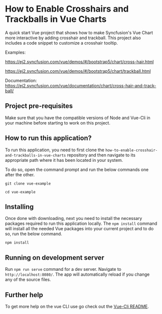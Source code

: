 # How to Enable Crosshairs and Trackballs in Vue Charts

A quick start Vue project that shows how to make Syncfusion's Vue Chart more interactive by adding crosshair and trackball. This project also includes a code snippet to customize a crosshair tooltip.

Examples:   

https://ej2.syncfusion.com/vue/demos/#/bootstrap5/chart/cross-hair.html 

https://ej2.syncfusion.com/vue/demos/#/bootstrap5/chart/trackball.html  
 

Documentation: https://ej2.syncfusion.com/vue/documentation/chart/cross-hair-and-track-ball/  


## Project pre-requisites

Make sure that you have the compatible versions of Node and Vue-Cli in your machine before starting to work on this project.

## How to run this application?

To run this application, you need to first clone the `how-to-enable-crosshair-and-trackballs-in-vue-charts` repository and then navigate to its appropriate path where it has been located in your system.

To do so, open the command prompt and run the below commands one after the other.

```
git clone vue-example

cd vue-example
```

## Installing

Once done with downloading, next you need to install the necessary packages required to run this application locally. The `npm install` command will install all the needed Vue packages into your current project and to do so, run the below command.

```
npm install
```

## Running on development server

Run `npm run serve` command for a dev server. Navigate to `http://localhost:8080/`. The app will automatically reload if you change any of the source files.

## Further help

To get more help on the vue CLI use go check out the [Vue-Cli README](https://github.com/vuejs/vue-cli/blob/master/README.md).

